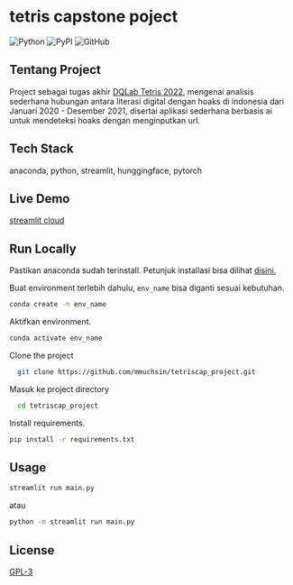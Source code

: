 # tetris capstone poject
![Python](https://img.shields.io/pypi/pyversions/tensorflow.svg)
![PyPI](https://badge.fury.io/py/tensorflow.svg)
![GitHub](https://img.shields.io/github/license/mmuchsin/tetriscap_project?color=green)
## Tentang Project
Project sebagai tugas akhir [DQLab Tetris 2022](https://dqlab.id/beasiswa-fast-track-data-analytics-dqlab-dts-proa), mengenai analisis sederhana hubungan antara literasi digital dengan hoaks di indonesia dari Januari 2020 - Desember 2021, disertai aplikasi sederhana berbasis ai untuk mendeteksi hoaks dengan menginputkan url.

## Tech Stack
anaconda, python, streamlit, hunggingface, pytorch

## Live Demo
[streamlit cloud](https://mmuchsin-tetriscap-dashboard-main-ynlsep.streamlitapp.com/)

## Run Locally
Pastikan anaconda sudah terinstall. Petunjuk installasi bisa dilihat [disini.](https://docs.conda.io/projects/conda/en/latest/user-guide/install/index.html)

Buat environment terlebih dahulu, `env_name` bisa diganti sesuai kebutuhan.
```bash
conda create -n env_name
```

Aktifkan environment.
```bash
conda activate env_name
```

Clone the project
```bash
  git clone https://github.com/mmuchsin/tetriscap_project.git
```

Masuk ke project directory
```bash
  cd tetriscap_project
```

Install requirements.
```bash
pip install -r requirements.txt
```

## Usage
```bash
streamlit run main.py
```
atau
```bash
python -m streamlit run main.py
```

## License
[GPL-3](https://choosealicense.com/licenses/gpl-3.0/)
